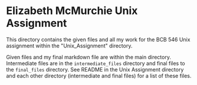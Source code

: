 # Elizabeth McMurchie Unix Assignment
This directory contains the given files and all my work for the BCB 546 Unix assignment within the "Unix_Assignment" directory.

Given files and my final markdown file are within the main directory. Intermediate files are in the `intermediate_files` directory and final files to the `final_files` directory. See README in the Unix Assignment directory and each other directory (intermediate and final files) for a list of these files.
